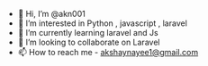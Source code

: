 - 👋 Hi, I’m @akn001
- 👀 I’m interested in Python , javascript , laravel
- 🌱 I’m currently learning laravel and Js
- 💞️ I’m looking to collaborate on Laravel
- 📫 How to reach me - akshaynayee1@gmail.com

<!---
akn001/akn001 is a ✨ special ✨ repository because its `README.md` (this file) appears on your GitHub profile.
You can click the Preview link to take a look at your changes.
--->
